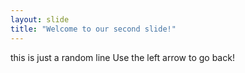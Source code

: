 ```yaml
---
layout: slide
title: "Welcome to our second slide!"
---
```

this is just a random line
Use the left arrow to go back!

